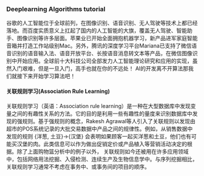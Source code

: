 ### Deeplearning Algorithms tutorial
谷歌的人工智能位于全球前列，在图像识别、语音识别、无人驾驶等技术上都已经落地。而百度实质意义上扛起了国内的人工智能的大旗，覆盖无人驾驶、智能助手、图像识别等许多层面。苹果业已开始全面拥抱机器学习，新产品进军家庭智能音箱并打造工作站级别Mac。另外，腾讯的深度学习平台Mariana已支持了微信语音识别的语音输入法、语音开放平台、长按语音消息转文本等产品，在微信图像识别中开始应用。全球前十大科技公司全部发力人工智能理论研究和应用的实现，虽然入门艰难，但是一旦入门，高手也就在你的不远处！
AI的开发离不开算法那我们就接下来开始学习算法吧！

#### 关联规则学习(Association Rule Learning)

关联规则学习（英语：Association rule learning）是一种在大型数据库中发现变量之间的有趣性关系的方法。它的目的是利用一些有趣性的量度来识别数据库中发现的强规则。基于强规则的概念，Rakesh Agrawal等人引入了关联规则以发现由超市的POS系统记录的大批交易数据中产品之间的规律性。例如，从销售数据中发现的规则 {洋葱, 土豆}→{汉堡} 会表明如果顾客一起买洋葱和土豆，他们也有可能买汉堡的肉。此类信息可以作为做出促销定价或产品植入等营销活动决定的根据。除了上面购物篮分析中的例子以外， 关联规则如今还被用在许多应用领域中，包括网络用法挖掘、入侵检测、连续生产及生物信息学中。与序列挖掘相比，关联规则学习通常不考虑在事务中、或事务间的项目的顺序。
